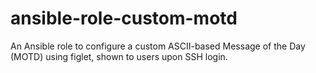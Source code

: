 # ansible-role-custom-motd
An Ansible role to configure a custom ASCII-based Message of the Day (MOTD) using figlet, shown to users upon SSH login.
